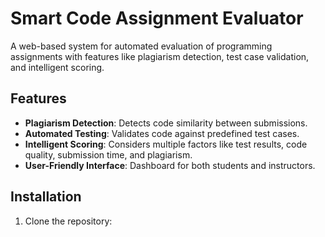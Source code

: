 # Smart Code Assignment Evaluator

A web-based system for automated evaluation of programming assignments with features like plagiarism detection, test case validation, and intelligent scoring.

## Features
- **Plagiarism Detection**: Detects code similarity between submissions.
- **Automated Testing**: Validates code against predefined test cases.
- **Intelligent Scoring**: Considers multiple factors like test results, code quality, submission time, and plagiarism.
- **User-Friendly Interface**: Dashboard for both students and instructors.

## Installation
1. Clone the repository: